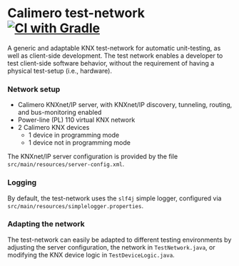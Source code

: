 Calimero test-network [![CI with Gradle](https://github.com/calimero-project/calimero-testnetwork/actions/workflows/gradle.yml/badge.svg)](https://github.com/calimero-project/calimero-testnetwork/actions/workflows/gradle.yml)
=====================

A generic and adaptable KNX test-network for automatic unit-testing, as well as client-side development. The test network enables a developer to test client-side software behavior, without the requirement of having a physical test-setup (i.e., hardware).

### Network setup

* Calimero KNXnet/IP server, with KNXnet/IP discovery, tunneling, routing, and bus-monitoring enabled
* Power-line (PL) 110 virtual KNX network
* 2 Calimero KNX devices
	* 1 device in programming mode
	* 1 device not in programming mode

The KNXnet/IP server configuration is provided by the file `src/main/resources/server-config.xml`.

### Logging

By default, the test-network uses the `slf4j` simple logger, configured via `src/main/resources/simplelogger.properties`.

### Adapting the network

The test-network can easily be adapted to different testing environments by adjusting the server configuration, the network in `TestNetwork.java`, or modifying the KNX device logic in `TestDeviceLogic.java`.
